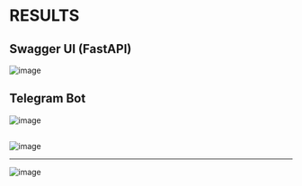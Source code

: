 # RESULTS

## Swagger UI (FastAPI)

![image](https://github.com/DmPanf/Potholes_Detector/assets/99917230/edd3c110-356a-4100-a682-81291041d32c)


## Telegram Bot

![image](https://github.com/DmPanf/Potholes_Detector/assets/99917230/6cb2da92-4454-499f-bcb8-d51bbd8b3c5c)

## 

![image](https://github.com/DmPanf/Potholes_Detector/assets/99917230/bb3e16e6-24e6-433b-8ec7-e63c76ddb705)


---

![image](https://github.com/DmPanf/Potholes_Detector/assets/99917230/d176cf95-5add-4f1c-84de-4a26799c4146)
